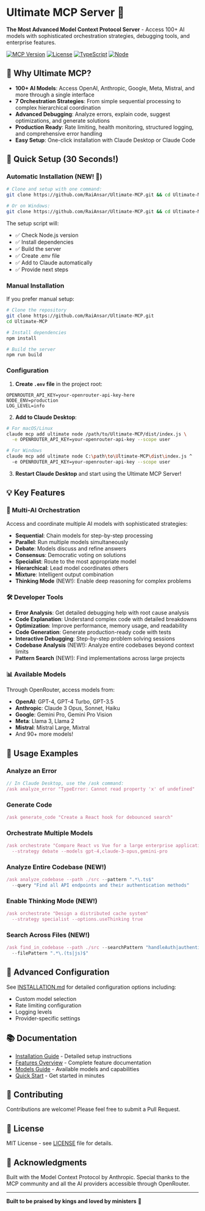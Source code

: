 # Ultimate MCP Server 🚀

**The Most Advanced Model Context Protocol Server** - Access 100+ AI models with sophisticated orchestration strategies, debugging tools, and enterprise features.

[![MCP Version](https://img.shields.io/badge/MCP-2025--06--18-blue)](https://modelcontextprotocol.io)
[![License](https://img.shields.io/badge/License-MIT-green.svg)](LICENSE)
[![TypeScript](https://img.shields.io/badge/TypeScript-5.7-blue)](https://www.typescriptlang.org/)
[![Node](https://img.shields.io/badge/Node-20+-green)](https://nodejs.org)

## 🌟 Why Ultimate MCP?

- **100+ AI Models**: Access OpenAI, Anthropic, Google, Meta, Mistral, and more through a single interface
- **7 Orchestration Strategies**: From simple sequential processing to complex hierarchical coordination
- **Advanced Debugging**: Analyze errors, explain code, suggest optimizations, and generate solutions
- **Production Ready**: Rate limiting, health monitoring, structured logging, and comprehensive error handling
- **Easy Setup**: One-click installation with Claude Desktop or Claude Code

## 🚀 Quick Setup (30 Seconds!)

### Automatic Installation (NEW! 🎉)

```bash
# Clone and setup with one command:
git clone https://github.com/RaiAnsar/Ultimate-MCP.git && cd Ultimate-MCP && ./setup.sh

# Or on Windows:
git clone https://github.com/RaiAnsar/Ultimate-MCP.git && cd Ultimate-MCP && setup.bat
```

The setup script will:
- ✅ Check Node.js version
- ✅ Install dependencies
- ✅ Build the server
- ✅ Create .env file
- ✅ Add to Claude automatically
- ✅ Provide next steps

### Manual Installation

If you prefer manual setup:

```bash
# Clone the repository
git clone https://github.com/RaiAnsar/Ultimate-MCP.git
cd Ultimate-MCP

# Install dependencies
npm install

# Build the server
npm run build
```

### Configuration

1. **Create `.env` file** in the project root:
```env
OPENROUTER_API_KEY=your-openrouter-api-key-here
NODE_ENV=production
LOG_LEVEL=info
```

2. **Add to Claude Desktop**:
```bash
# For macOS/Linux
claude mcp add ultimate node /path/to/Ultimate-MCP/dist/index.js \
  -e OPENROUTER_API_KEY=your-openrouter-api-key --scope user

# For Windows
claude mcp add ultimate node C:\path\to\Ultimate-MCP\dist\index.js ^
  -e OPENROUTER_API_KEY=your-openrouter-api-key --scope user
```

3. **Restart Claude Desktop** and start using the Ultimate MCP Server!

## 💡 Key Features

### 🤖 Multi-AI Orchestration
Access and coordinate multiple AI models with sophisticated strategies:

- **Sequential**: Chain models for step-by-step processing
- **Parallel**: Run multiple models simultaneously
- **Debate**: Models discuss and refine answers
- **Consensus**: Democratic voting on solutions
- **Specialist**: Route to the most appropriate model
- **Hierarchical**: Lead model coordinates others
- **Mixture**: Intelligent output combination
- **Thinking Mode** (NEW!): Enable deep reasoning for complex problems

### 🛠️ Developer Tools
- **Error Analysis**: Get detailed debugging help with root cause analysis
- **Code Explanation**: Understand complex code with detailed breakdowns
- **Optimization**: Improve performance, memory usage, and readability
- **Code Generation**: Generate production-ready code with tests
- **Interactive Debugging**: Step-by-step problem solving sessions
- **Codebase Analysis** (NEW!): Analyze entire codebases beyond context limits
- **Pattern Search** (NEW!): Find implementations across large projects

### 📊 Available Models
Through OpenRouter, access models from:
- **OpenAI**: GPT-4, GPT-4 Turbo, GPT-3.5
- **Anthropic**: Claude 3 Opus, Sonnet, Haiku
- **Google**: Gemini Pro, Gemini Pro Vision
- **Meta**: Llama 3, Llama 2
- **Mistral**: Mistral Large, Mixtral
- And 90+ more models!

## 📖 Usage Examples

### Analyze an Error
```typescript
// In Claude Desktop, use the /ask command:
/ask analyze_error "TypeError: Cannot read property 'x' of undefined"
```

### Generate Code
```typescript
/ask generate_code "Create a React hook for debounced search"
```

### Orchestrate Multiple Models
```typescript
/ask orchestrate "Compare React vs Vue for a large enterprise application" 
  --strategy debate --models gpt-4,claude-3-opus,gemini-pro
```

### Analyze Entire Codebase (NEW!)
```typescript
/ask analyze_codebase --path ./src --pattern ".*\.ts$" 
  --query "Find all API endpoints and their authentication methods"
```

### Enable Thinking Mode (NEW!)
```typescript
/ask orchestrate "Design a distributed cache system" 
  --strategy specialist --options.useThinking true
```

### Search Across Files (NEW!)
```typescript
/ask find_in_codebase --path ./src --searchPattern "handleAuth|authenticate" 
  --filePattern ".*\.(ts|js)$"
```

## 🔧 Advanced Configuration

See [INSTALLATION.md](INSTALLATION.md) for detailed configuration options including:
- Custom model selection
- Rate limiting configuration
- Logging levels
- Provider-specific settings

## 📚 Documentation

- [Installation Guide](INSTALLATION.md) - Detailed setup instructions
- [Features Overview](FEATURES.md) - Complete feature documentation
- [Models Guide](MODELS_GUIDE.md) - Available models and capabilities
- [Quick Start](QUICK_START.md) - Get started in minutes

## 🤝 Contributing

Contributions are welcome! Please feel free to submit a Pull Request.

## 📝 License

MIT License - see [LICENSE](LICENSE) file for details.

## 🙏 Acknowledgments

Built with the Model Context Protocol by Anthropic. Special thanks to the MCP community and all the AI providers accessible through OpenRouter.

---

**Built to be praised by kings and loved by ministers** 👑